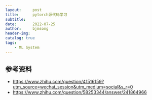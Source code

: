 ```yaml
---
layout:     post
title:      pytorch源代码学习
subtitle:   
date:       2022-07-25
author:     bjmsong
header-img: 
catalog: true
tags:
    - ML System
---
```

## 


## 参考资料
- https://www.zhihu.com/question/41516159?utm_source=wechat_session&utm_medium=social&s_r=0
- https://www.zhihu.com/question/58253344/answer/241864966
